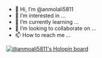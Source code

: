 - 👋 Hi, I’m @anmolali5811
- 👀 I’m interested in ...
- 🌱 I’m currently learning ...
- 💞️ I’m looking to collaborate on ...
- 📫 How to reach me ...

<!---
anmolali5811/anmolali5811 is a ✨ special ✨ repository because its `README.md` (this file) appears on your GitHub profile.
You can click the Preview link to take a look at your changes.
--->
[![@anmoali5811's Holopin board](https://holopin.me/anmoali5811)](https://holopin.io/@anmoali5811)
